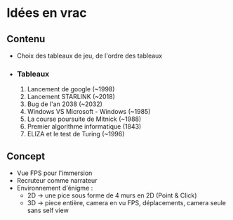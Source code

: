 # Idées en vrac
## Contenu
- Choix des tableaux de jeu, de l'ordre des tableaux
- ### Tableaux
    1. Lancement de google (~1998)
    2. Lancement STARLINK (~2018)
    3. Bug de l'an 2038  (~2032)
    4. Windows VS Microsoft - Windows (~1985)
    5. La course poursuite de Mitnick (~1988)
    6. Premier algorithme informatique (1843)
    7. ELIZA et le test de Turing (~1996)
## Concept
- Vue FPS pour l'immersion
- Recruteur comme narrateur
- Environnement d'énigme :
    - 2D -> une pice sous forme de 4 murs en 2D (Point & Click) 
    - 3D -> piece entière, camera en vu FPS, déplacements, camera seule sans self view

